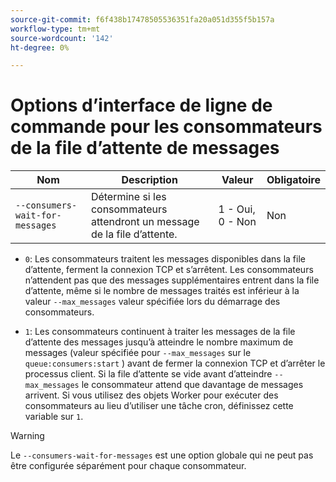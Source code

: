 ```yaml
---
source-git-commit: f6f438b17478505536351fa20a051d355f5b157a
workflow-type: tm+mt
source-wordcount: '142'
ht-degree: 0%

---
```

# Options d’interface de ligne de commande pour les consommateurs de la file d’attente de messages

| Nom | Description | Valeur | Obligatoire |
|------|-------------|-------|----------|
| `--consumers-wait-for-messages` | Détermine si les consommateurs attendront un message de la file d’attente. | 1 - Oui, 0 - Non | Non |

* `0`: Les consommateurs traitent les messages disponibles dans la file d’attente, ferment la connexion TCP et s’arrêtent. Les consommateurs n’attendent pas que des messages supplémentaires entrent dans la file d’attente, même si le nombre de messages traités est inférieur à la valeur `--max_messages` valeur spécifiée lors du démarrage des consommateurs.

* `1`: Les consommateurs continuent à traiter les messages de la file d’attente des messages jusqu’à atteindre le nombre maximum de messages (valeur spécifiée pour `--max_messages` sur le `queue:consumers:start` ) avant de fermer la connexion TCP et d’arrêter le processus client. Si la file d’attente se vide avant d’atteindre `--max_messages` le consommateur attend que davantage de messages arrivent. Si vous utilisez des objets Worker pour exécuter des consommateurs au lieu d’utiliser une tâche cron, définissez cette variable sur `1`.

>[!WARNING]
>
>Le `--consumers-wait-for-messages` est une option globale qui ne peut pas être configurée séparément pour chaque consommateur.
